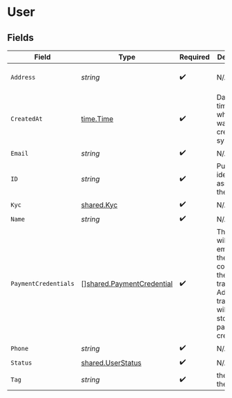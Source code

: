 # User


## Fields

| Field                                                                                                                                     | Type                                                                                                                                      | Required                                                                                                                                  | Description                                                                                                                               | Example                                                                                                                                   |
| ----------------------------------------------------------------------------------------------------------------------------------------- | ----------------------------------------------------------------------------------------------------------------------------------------- | ----------------------------------------------------------------------------------------------------------------------------------------- | ----------------------------------------------------------------------------------------------------------------------------------------- | ----------------------------------------------------------------------------------------------------------------------------------------- |
| `Address`                                                                                                                                 | *string*                                                                                                                                  | :heavy_check_mark:                                                                                                                        | N/A                                                                                                                                       | 4456 10th St San Francisco CA 94016                                                                                                       |
| `CreatedAt`                                                                                                                               | [time.Time](https://pkg.go.dev/time#Time)                                                                                                 | :heavy_check_mark:                                                                                                                        | Date and time in which user was first created in system                                                                                   |                                                                                                                                           |
| `Email`                                                                                                                                   | *string*                                                                                                                                  | :heavy_check_mark:                                                                                                                        | N/A                                                                                                                                       | john@email.com                                                                                                                            |
| `ID`                                                                                                                                      | *string*                                                                                                                                  | :heavy_check_mark:                                                                                                                        | Push's identifier assigned to the user                                                                                                    |                                                                                                                                           |
| `Kyc`                                                                                                                                     | [shared.Kyc](../../../pkg/models/shared/kyc.md)                                                                                           | :heavy_check_mark:                                                                                                                        | N/A                                                                                                                                       |                                                                                                                                           |
| `Name`                                                                                                                                    | *string*                                                                                                                                  | :heavy_check_mark:                                                                                                                        | N/A                                                                                                                                       | John Doe                                                                                                                                  |
| `PaymentCredentials`                                                                                                                      | [][shared.PaymentCredential](../../../pkg/models/shared/paymentcredential.md)                                                             | :heavy_check_mark:                                                                                                                        | The array will be empty until the user completes their first transaction. Additional transactions will utilize stored payment credentials |                                                                                                                                           |
| `Phone`                                                                                                                                   | *string*                                                                                                                                  | :heavy_check_mark:                                                                                                                        | N/A                                                                                                                                       | 15559283950                                                                                                                               |
| `Status`                                                                                                                                  | [shared.UserStatus](../../../pkg/models/shared/userstatus.md)                                                                             | :heavy_check_mark:                                                                                                                        | N/A                                                                                                                                       |                                                                                                                                           |
| `Tag`                                                                                                                                     | *string*                                                                                                                                  | :heavy_check_mark:                                                                                                                        | the tag for the user                                                                                                                      |                                                                                                                                           |